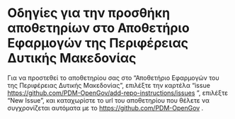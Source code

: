 # Οδηγίες για την προσθήκη αποθετηρίων στο Αποθετήριο Εφαρμογών της Περιφέρειας Δυτικής Μακεδονίας
 Για να προστεθεί το αποθετηρίου σας στο “Αποθετήριο Εφαρμογών του της Περιφέρειας Δυτικής Μακεδονίας”, επιλέξτε την καρτέλα “issue https://github.com/PDM-OpenGov/add-repo-instructions/issues ”, επιλέξτε “New Issue”, και καταχωρίστε το url του αποθετηρίου που θέλετε να συγχρονίζεται αυτόματα με το https://github.com/PDM-OpenGov .

